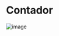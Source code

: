 # Contador
![image](https://user-images.githubusercontent.com/105893171/176565267-6f4602f4-14c4-46e7-b56e-fa2b4ea0c3be.png)
